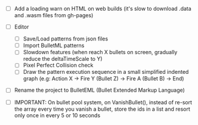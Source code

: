 - [ ] Add a loading warn on HTML on web builds (it's slow to download .data and .wasm files from gh-pages)

- [ ] Editor
    - [ ] Save/Load patterns from json files
    - [ ] Import BulletML patterns
    - [ ] Slowdown features (when reach X bullets on screen, gradually reduce the deltaTimeScale to Y)
    - [ ] Pixel Perfect Collision check
    - [ ] Draw the pattern execution sequence in a small simplified indented graph (e.g: Action X -> Fire Y (Bullet Z) -> Fire A (Bullet B) -> End)

- [ ] Rename the project to BulletEML (Bullet Extended Markup Language)

- [ ] IMPORTANT: On bullet pool system, on VanishBullet(), instead of re-sort the array every time you vanish a bullet, store the ids in a list and resort only once in every 5 or 10 seconds